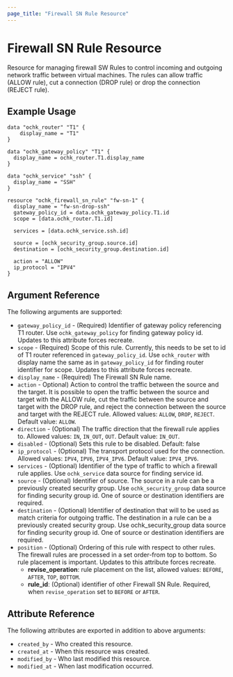 ```yaml
---
page_title: "Firewall SN Rule Resource"
---
```


# Firewall SN Rule Resource

Resource for managing firewall SW Rules to control incoming and outgoing network traffic between virtual machines. The rules can allow traffic (ALLOW rule), cut a connection (DROP rule) or drop the connection (REJECT rule).

## Example Usage

```hcl
data "ochk_router" "T1" {
    display_name = "T1"
}

data "ochk_gateway_policy" "T1" {
  display_name = ochk_router.T1.display_name
}

data "ochk_service" "ssh" {
  display_name = "SSH"
}

resource "ochk_firewall_sn_rule" "fw-sn-1" {
  display_name = "fw-sn-drop-ssh"
  gateway_policy_id = data.ochk_gateway_policy.T1.id
  scope = [data.ochk_router.T1.id]

  services = [data.ochk_service.ssh.id]

  source = [ochk_security_group.source.id]
  destination = [ochk_security_group.destination.id]

  action = "ALLOW"
  ip_protocol = "IPV4"
}
```

## Argument Reference

The following arguments are supported:

* `gateway_policy_id` - (Required) Identifier of gateway policy referencing T1 router. Use `ochk_gateway_policy` for finding gateway policy id. Updates to this attribute forces recreate.
* `scope` - (Required) Scope of this rule. Currently, this needs to be set to id of T1 router referenced in `gateway_policy_id`. Use `ochk_router` with display name the same as in `gateway_policy_id` for finding router identifier for scope. Updates to this attribute forces recreate. 
* `display_name` - (Required) The Firewall SN Rule name.
* `action` - Optional) Action to control the traffic between the source and the target. It is possible to open the traffic between the source and target with the ALLOW rule, cut the traffic between the source and target with the DROP rule, and reject the connection between the source and target with the REJECT rule. Allowed values: `ALLOW`, `DROP`, `REJECT`. Default value: `ALLOW`.
* `direction` - (Optional) The traffic direction that the firewall rule applies to. Allowed values: `IN`, `IN_OUT`, `OUT`. Default value: `IN_OUT`.
* `disabled` - (Optional) Sets this rule to be disabled. Default: false
* `ip_protocol` - (Optional) The transport protocol used for the connection. Allowed values: `IPV4`, `IPV6`, `IPV4_IPV6`. Default value: `IPV4_IPV6`.
* `services` - (Optional) Identifier of the type of traffic to which a firewall rule applies. Use `ochk_service` data source for finding service id. 
* `source` - (Optional) Identifier of source. The source in a rule can be a previously created security group. Use `ochk_security_group` data source for finding security group id. One of source or destination identifiers are required. 
* `destination` - (Optional) Identifier of destination that will to be used as match criteria for outgoing traffic. The destination in a rule can be a previously created security group. Use ochk_security_group data source for finding security group id. One of source or destination identifiers are required. 
* `position` - (Optional) Ordering of this rule with respect to other rules. The firewall rules are processed in a set order-from top to bottom. So rule placement is important. Updates to this attribute forces recreate. 
  * **revise_operation**: rule placement on the list, allowed values: `BEFORE`, `AFTER`, `TOP`, `BOTTOM`.
  * **rule_id**: (Optional) identifier of other Firewall SN Rule. Required, when `revise_operation` set to `BEFORE` or `AFTER`.  
  
## Attribute Reference

The following attributes are exported in addition to above arguments: 
 * `created_by` - Who created this resource.
 * `created_at` - When this resource was created.
 * `modified_by` - Who last modified this resource. 
 * `modified_at` - When last modification occurred.     

 
